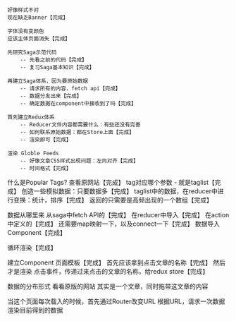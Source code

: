 <!-- 主导航 -->
    好像样式不对
    现在缺乏Banner【完成】

<!-- 路径 -->
    字体没有变颜色
    应该主体页面消失【完成】

<!-- 显示全局 Feeds -->
    先研究Saga示范代码
        -- 先看之前的代码【完成】
        -- 复习Saga基本知识【完成】
    
    再建立Saga体系，因为要原始数据
        -- 请求所有的内容，fetch api【完成】
        -- 数据分发出来【完成】
        -- 确定数据在component中接收到了吗【完成】

    首先建立Redux体系
        -- Reducer文件内容都需要什么：有些还没有完善
        -- 如何联系原始数据：都在Store上面【完成】
        -- 渲染即可【完成】

    渲染 Globle Feeds
        -- 好像文章CSS样式出现问题：左向对齐【完成】
        -- 时间格式【完成】 

<!----------------- Popular Tags ----------------->
什么是Popular Tags?
    查看原网站【完成】
    tag对应哪个参数 - 就是taglist【完成】
    创造一些模拟数据：只要数据多【完成】
    taglist中的数据，在reducer中进行变换：统计，排序【完成】
    返回的只需要是高频出现的一个数组【完成】
    
    
数据从哪里来
    从saga中fetch API的【完成】
    在reducer中导入【完成】
    在action中定义的【完成】
    还需要map映射一下，以及connect一下【完成】
数据导入Component【完成】

循环渲染【完成】

<!----------------- Detail of Feed ----------------->
建立Component
    页面模板【完成】
    首先应该拿到点击文章的名称【完成】
    然后才是渲染
    点击事件，传递过来点击的文章的名称，给redux store【完成】

数据的分布形式
    看看原版的网站
    其实是一个文章，同时拖带这文章的内容

<!----------------- Comments of Detail ----------------->

当这个页面每次载入的时候，首先通过Router改变URL
根据URL，请求一次数据
渲染目前得到的数据